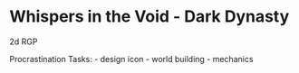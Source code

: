 # Whispers in the Void - Dark Dynasty

2d RGP

Procrastination Tasks:
    - design icon
    - world building
    - mechanics
